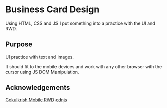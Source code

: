 # Business Card Design

Using HTML, CSS and JS I put something into a practice with the UI and RWD.

## Purpose
UI practice with text and images.

It should fit to the mobile devices and work with any other browser with the cursor using JS DOM Manipulation.

## Acknowledgements
[Gokulkrish Mobile RWD](https://gist.github.com/gokulkrishh/242e68d1ee94ad05f488)
[cdnjs](https://cdnjs.com/libraries/font-awesome)
